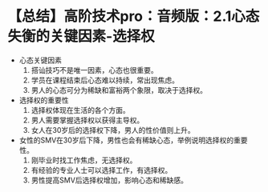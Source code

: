 # 【总结】高阶技术pro：音频版：2.1心态失衡的关键因素-选择权

-   心态关键因素
    1.  搭讪技巧不是唯一因素，心态也很重要。
    2.  学员在课程结束后心态难以持续，常出现焦虑。
    3.  男人的心态可分为稀缺和富裕两个象限，取决于选择权。
-   选择权的重要性
    1.  选择权体现在生活的各个方面。
    2.  男人需要掌握选择权以获得主导权。
    3.  女人在30岁后的选择权下降，男人的性价值则上升。
-   女性的SMV在30岁后下降，男性也会有稀缺心态，举例说明选择权的重要性。
    1.  刚毕业时找工作焦虑，无选择权。
    2.  有经验的专业人士可以选择工作，有选择权。
    3.  男性提高SMV后选择权增加，影响心态和稀缺感。